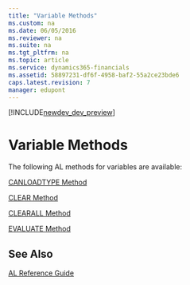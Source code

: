 ```yaml
---
title: "Variable Methods"
ms.custom: na
ms.date: 06/05/2016
ms.reviewer: na
ms.suite: na
ms.tgt_pltfrm: na
ms.topic: article
ms.service: dynamics365-financials
ms.assetid: 58897231-df6f-4958-baf2-55a2ce23bde6
caps.latest.revision: 7
manager: edupont
---
```


[!INCLUDE[newdev_dev_preview](../includes/newdev_dev_preview.md)]

# Variable Methods
The following AL methods for variables are available:  
  
[CANLOADTYPE Method](devenv-CANLOADTYPE-Method.md)  
  
[CLEAR Method](devenv-CLEAR-Method.md)  
  
[CLEARALL Method](devenv-CLEARALL-Method.md)  
  
[EVALUATE Method](devenv-EVALUATE-Method.md)  
  
## See Also  
 [AL Reference Guide](../devenv-AL-Reference-Guide.md)